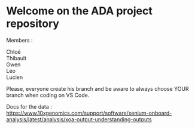 # Welcome on the ADA project repository

Members :   

Chloé  
Thibault  
Gwen  
Léo  
Lucien 

Please, everyone create his branch and be aware to always choose YOUR branch when coding on VS Code.

Docs for the data : 
https://www.10xgenomics.com/support/software/xenium-onboard-analysis/latest/analysis/xoa-output-understanding-outputs
